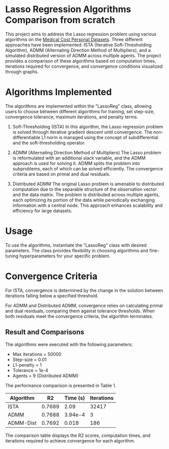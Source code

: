 # Lasso Regression Algorithms Comparison from scratch
This project aims to address the Lasso regression problem using various algorithms on the [Medical Cost Personal Datasets](https://www.kaggle.com/datasets/mirichoi0218/insurance). Three different approaches have been implemented: ISTA (Iterative Soft-Thresholding Algorithm), ADMM (Alternating Direction Method of Multipliers), and a simulated distributed version of ADMM across multiple agents. The project provides a comparison of these algorithms based on computation times, iterations required for convergence, and convergence conditions visualized through graphs.

# Algorithms Implemented
The algorithms are implemented within the "LassoReg" class, allowing users to choose between different algorithms for training, set step-size, convergence tolerance, maximum iterations, and penalty terms.

1. Soft-Thresholding (ISTA)
In this algorithm, the Lasso regression problem is solved through iterative gradient descent until convergence. The non-differentiable L1 norm is managed using the concept of subdifferential and the soft-thresholding operator.

2. ADMM (Alternating Direction Method of Multipliers)
The Lasso problem is reformulated with an additional slack variable, and the ADMM approach is used for solving it. ADMM splits the problem into subproblems, each of which can be solved efficiently. The convergence criteria are based on primal and dual residuals.

3. Distributed ADMM
The original Lasso problem is amenable to distributed computation due to the separable structure of the observation vector and the data matrix. The problem is distributed across multiple agents, each optimizing its portion of the data while periodically exchanging information with a central node. This approach enhances scalability and efficiency for large datasets.

# Usage
To use the algorithms, instantiate the "LassoReg" class with desired parameters. The class provides flexibility in choosing algorithms and fine-tuning hyperparameters for your specific problem.

# Convergence Criteria
For ISTA, convergence is determined by the change in the solution between iterations falling below a specified threshold.

For ADMM and Distributed ADMM, convergence relies on calculating primal and dual residuals, comparing them against tolerance thresholds. When both residuals meet the convergence criteria, the algorithm terminates.

## Result and Comparisons

The algorithms were executed with the following parameters:
- Max iterations = 50000
- Step-size = 0.01
- L1-penalty = 1
- Tolerance = 1e-4
- Agents = 9 (Distributed ADMM)

The performance comparison is presented in Table 1.

| Algorithm  | R2     | Time (s) | Iterations |
|------------|--------|----------|------------|
| ISTA       | 0.7689 | 2.09     | 32417      |
| ADMM       | 0.7688 | 3.94e-4  | 3          |
| ADMM-Dist  | 0.7692 | 0.018    | 186        |

The comparison table displays the R2 scores, computation times, and iterations required to achieve convergence for each algorithm.
